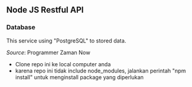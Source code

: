 ## Node JS Restful API

### Database

This service using "PostgreSQL" to stored data.

*Source*: Programmer Zaman Now

- Clone repo ini ke local computer anda
- karena repo ini tidak include node_modules, jalankan perintah "npm install" untuk menginstall package yang diperlukan
